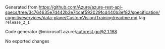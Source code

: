 Generated from https://github.com/Azure/azure-rest-api-specs/tree/3c764635e7d442b3e74caf593029fcd440b3ef82/specification/cognitiveservices/data-plane/CustomVision/Training/readme.md tag: `release_2_1`

Code generator @microsoft.azure/autorest.go@2.1.168

No exported changes